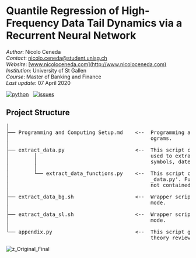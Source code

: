 # Quantile Regression of High-Frequency Data Tail Dynamics via a Recurrent Neural Network

*Author*: Nicolo Ceneda \
*Contact*: nicolo.ceneda@student.unisg.ch \
*Website*: [www.nicoloceneda.com](http://www.nicoloceneda.com) \
*Institution*: University of St Gallen \
*Course*: Master of Banking and Finance \
*Last update*: 07 April 2020

<!-- buttons -->
<p align="left">
    <a href="https://www.python.org/">
        <img src="https://img.shields.io/badge/python-v3-brightgreen.svg"
            alt="python"></a> &nbsp;
    <a href="https://github.com/nicoloceneda/HTQF-LSTM-for-UHFD/graphs/commit-activity">
        <img src="https://img.shields.io/badge/Maintained%3F-yes-brightgreen.svg"
            alt="issues"></a> &nbsp;
</p>

## Project Structure
<pre>
│
├── Programming and Computing Setup.md    <--  Programming and computing setup required to execute the p-
│                                              ograms. 
│
├── extract_data.py                       <--  This script constructs the command line interface which is
│        │                                     used to extract, clean and manage trade data for selected 
│        │                                     symbols, dates and times from the wrds database.
│        │
│        └── extract_data_functions.py    <--  This script contains general functions called in 'extract-
│                                              _data.py'. Functions specific to the 'extract_data.py' are 
│                                              not contained in this script.
│
├── extract_data_bg.sh                    <--  Wrapper script to execute 'extract_data.py' in 'debugging' 
│                                              mode.
│
├── extract_data_sl.sh                    <--  Wrapper script to execute extract_data.py in 'symbol_list' 
│                                              mode.
│
└── appendix.py                           <--  This script generates some of the illustrations used in the 
                                               theory review section of the paper.
</pre>

![z_Original_Final](https://user-images.githubusercontent.com/47401951/59556228-4de6af00-8fbf-11e9-85b6-92ccfe1f3beb.png)
